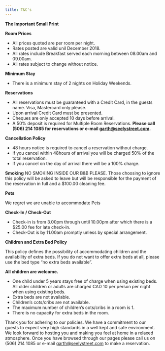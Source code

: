 ```yaml
---
title: T&C's
---
```


**The Important Small Print**

**Room Prices**
* All prices quoted are per room per night.
* Rates posted are valid unil December 2018.
* All rates include Breakfast served each morning between 08.00am and 09.00am.
* All rates subject to change without notice.

**Minimum Stay**
* There is a minimum stay of 2 nights on Holiday Weekends.

**Reservations**
* All reservations must be guaranteed with a Credit Card, in the guests name. Visa, Mastercard only please.
* Upon arrival Credit Card must be presented.
* Cheques are only accepted 10 days before arrival.
* A 50% deposit is required for Multiple Room Reservations.
**Please call (506) 214 1085 for reservations or e-mail garth@seelystreet.com.**

**Cancellation Policy**
* 48 hours notice is required to cancel a reservation without charge.
* If you cancel within 48hours of arrival you will be charged 50% of the total reservation.
* If you cancel on the day of arrival there will be a 100% charge.

**Smoking**
NO SMOKING INSIDE OUR B&B PLEASE.
Those choosing to ignore this policy will be asked to leave but will be responsible for the payment of the reservation in full and a &#36;100.00 cleaning fee.

**Pets**

We regret we are unable to accommodate Pets

**Check-In / Check-Out**

* Check-in is from 3.00pm through until 10.00pm after which there is a &#36;25.00 fee for late check-in.
* Check-Out is by 11.00am promptly unless by special arrangement.

**Children and Extra Bed Policy**

This policy defines the possibility of accommodating children and the availability of extra beds. If you do not want to offer extra beds at all, please use the bed type “no extra beds available”.

**All children are welcome.**

* One child under 5 years stays free of charge when using existing beds.
All older children or adults are charged CAD 10 per person per night when using existing beds.
* Extra beds are not available.
* Children’s cots/cribs are not available.
* The maximum number of children’s cots/cribs in a room is 1.
* There is no capacity for extra beds in the room.

Thank you for adhering to our policies. We have a commitment to our guests to expect very high standards in a well kept and safe environment. We look forward to hosting you and making you feel at home in a relaxed atmosphere. Once you have browsed through our pages please call us on (506) 214 1085 or e-mail garth@seelystreet.com to make a reservation.
